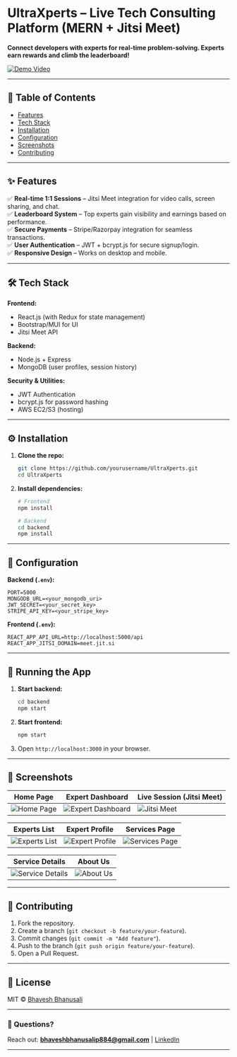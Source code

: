 # **UltraXperts – Live Tech Consulting Platform (MERN + Jitsi Meet)**

**Connect developers with experts for real-time problem-solving. Experts earn rewards and climb the leaderboard!**

[![Demo Video](https://img.shields.io/badge/Watch-Demo-red)](https://www.youtube.com/watch?v=MtpMBiKAHZ4&ab_channel=bhaveshbhanusali)

---

## **📌 Table of Contents**

- [Features](#-features)
- [Tech Stack](#-tech-stack)
- [Installation](#-installation)
- [Configuration](#-configuration)
- [Screenshots](#-screenshots)
- [Contributing](#-contributing)

---

## **✨ Features**

✅ **Real-time 1:1 Sessions** – Jitsi Meet integration for video calls, screen sharing, and chat.  
✅ **Leaderboard System** – Top experts gain visibility and earnings based on performance.  
✅ **Secure Payments** – Stripe/Razorpay integration for seamless transactions.  
✅ **User Authentication** – JWT + bcrypt.js for secure signup/login.  
✅ **Responsive Design** – Works on desktop and mobile.

---

## **🛠️ Tech Stack**

**Frontend:**

- React.js (with Redux for state management)
- Bootstrap/MUI for UI
- Jitsi Meet API

**Backend:**

- Node.js + Express
- MongoDB (user profiles, session history)

**Security & Utilities:**

- JWT Authentication
- bcrypt.js for password hashing
- AWS EC2/S3 (hosting)

---

## **⚙️ Installation**

1. **Clone the repo:**

   ```bash
   git clone https://github.com/yourusername/UltraXperts.git
   cd UltraXperts
   ```

2. **Install dependencies:**

   ```bash
   # Frontend
   npm install

   # Backend
   cd backend
   npm install
   ```

---

## **🔧 Configuration**

**Backend (`.env`):**

```env
PORT=5000
MONGODB_URL=<your_mongodb_uri>
JWT_SECRET=<your_secret_key>
STRIPE_API_KEY=<your_stripe_key>
```

**Frontend (`.env`):**

```env
REACT_APP_API_URL=http://localhost:5000/api
REACT_APP_JITSI_DOMAIN=meet.jit.si
```

---

## **🚀 Running the App**

1. **Start backend:**

   ```bash
   cd backend
   npm start
   ```

2. **Start frontend:**
   ```bash
   npm start
   ```
3. Open `http://localhost:3000` in your browser.

---

## **📸 Screenshots**

| **Home Page**                                                                                 | **Expert Dashboard**                                                                                 | **Live Session (Jitsi Meet)**                                                                  |
| --------------------------------------------------------------------------------------------- | ---------------------------------------------------------------------------------------------------- | ---------------------------------------------------------------------------------------------- |
| ![Home Page](https://github.com/user-attachments/assets/799798c3-ab3a-4882-a687-de6575fa07a7) | ![Expert Dashboard](https://github.com/user-attachments/assets/3a4d1a9f-085a-4047-b7f1-c2d87a42e771) | ![Jitsi Meet](https://github.com/user-attachments/assets/74c7ca60-6606-43d7-95fe-7aceb5a8aea4) |

| **Experts List**                                                                                 | **Expert Profile**                                                                                 | **Services Page**                                                                                 |
| ------------------------------------------------------------------------------------------------ | -------------------------------------------------------------------------------------------------- | ------------------------------------------------------------------------------------------------- |
| ![Experts List](https://github.com/user-attachments/assets/aade73bc-a7a1-4434-b213-a0c0ffb4a747) | ![Expert Profile](https://github.com/user-attachments/assets/48e9b2f2-5152-4613-94ca-9a7f0e6c3dc1) | ![Services Page](https://github.com/user-attachments/assets/182f748b-49e2-4533-876a-94f927d16298) |

| **Service Details**                                                                                 | **About Us**                                                                                 |
| --------------------------------------------------------------------------------------------------- | -------------------------------------------------------------------------------------------- |
| ![Service Details](https://github.com/user-attachments/assets/c38b3db3-aa94-4e56-a9a5-f1065fecd6bb) | ![About Us](https://github.com/user-attachments/assets/a3d0d5fb-b022-4b35-8afc-c3e3e3fd0e16) |

---

## **🤝 Contributing**

1. Fork the repository.
2. Create a branch (`git checkout -b feature/your-feature`).
3. Commit changes (`git commit -m "Add feature"`).
4. Push to the branch (`git push origin feature/your-feature`).
5. Open a Pull Request.

---

## **📜 License**

MIT © [Bhavesh Bhanusali](https://github.com/bhavesh884)

---

### **💬 Questions?**

Reach out: **bhaveshbhanusalip884@gmail.com** | [LinkedIn](https://www.linkedin.com/in/bhavesh-bhanusali/)

---
